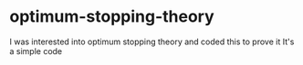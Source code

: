 # optimum-stopping-theory
I was interested into optimum stopping theory and coded this to prove it
It's a simple code
